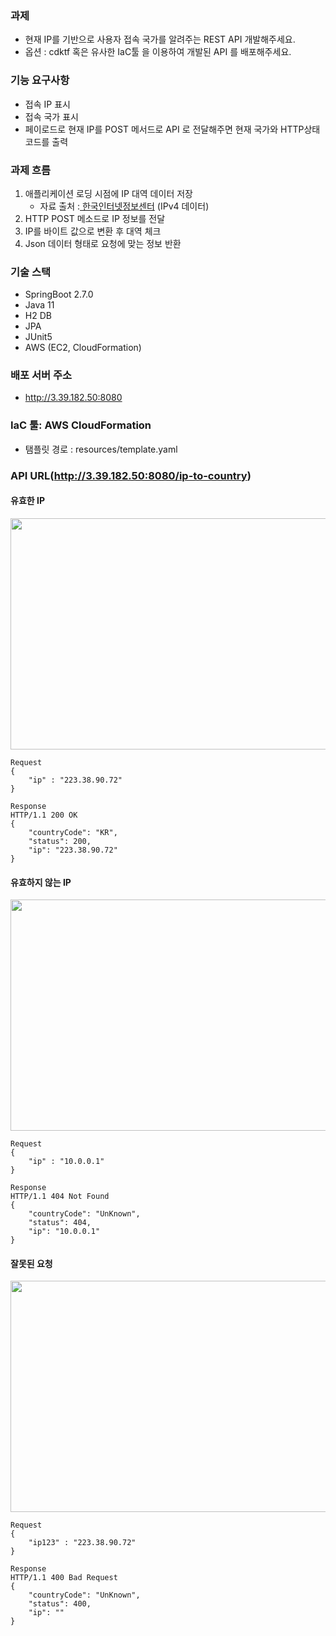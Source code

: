 ### 과제
- 현재 IP를 기반으로 사용자 접속 국가를 알려주는 REST API 개발해주세요.
- 옵션 : cdktf 혹은 유사한 IaC툴 을 이용하여 개발된 API 를 배포해주세요.

### 기능 요구사항
- 접속 IP 표시
- 접속 국가 표시
- 페이로드로 현재 IP를 POST 메서드로 API 로 전달해주면 현재 국가와 HTTP상태 코드를 출력

### 과제 흐름
1. 애플리케이션 로딩 시점에 IP 대역 데이터 저장
   - 자료 출처 :[ 한국인터넷정보센터](https://xn--3e0bx5euxnjje69i70af08bea817g.xn--3e0b707e/jsp/statboard/IPAS/ovrse/natal/IPaddrBandCurrent.jsp) (IPv4 데이터)
2. HTTP POST 메소드로 IP 정보를 전달   
3. IP를 바이트 값으로 변환 후 대역 체크
4. Json 데이터 형태로 요청에 맞는 정보 반환

### 기술 스택
- SpringBoot 2.7.0
- Java 11
- H2 DB
- JPA
- JUnit5
- AWS (EC2, CloudFormation)

### 배포 서버 주소 
- http://3.39.182.50:8080

### IaC 툴: AWS CloudFormation
- 탬플릿 경로 : resources/template.yaml

### API URL(http://3.39.182.50:8080/ip-to-country)

#### 유효한 IP 
<img src="https://github.com/kgc0120/ipgeocheck/assets/29886664/e402de65-8cf3-4349-95f0-4dc2b47ebfd7" width="700" height="370">
                                                                                                                             
```
Request
{
    "ip" : "223.38.90.72"
}
```
```
Response
HTTP/1.1 200 OK
{
    "countryCode": "KR",
    "status": 200,
    "ip": "223.38.90.72"
}
```

#### 유효하지 않는 IP
<img src="https://github.com/kgc0120/ipgeocheck/assets/29886664/1bad836e-6bc2-4543-96eb-abd6ea1de05d" width="700" height="370">

```
Request
{
    "ip" : "10.0.0.1"
}
```
```
Response
HTTP/1.1 404 Not Found
{
    "countryCode": "UnKnown",
    "status": 404,
    "ip": "10.0.0.1"
}
```
#### 잘못된 요청
<img src="https://github.com/kgc0120/ipgeocheck/assets/29886664/e369ec83-cb60-42f1-ba76-4d5de2c9be1c" width="700" height="370">

```
Request
{
    "ip123" : "223.38.90.72"
}
```
```
Response
HTTP/1.1 400 Bad Request
{
    "countryCode": "UnKnown",
    "status": 400,
    "ip": ""
}
```
